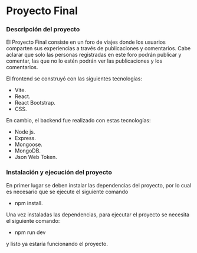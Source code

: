 # Proyecto Final

### Descripción del proyecto

El Proyecto Final consiste en un foro de viajes donde los usuarios comparten sus experiencias a través de publicaciones y comentarios. Cabe aclarar que solo las personas registradas en este foro podrán publicar y comentar, las que no lo estén podrán ver las publicaciones y los comentarios.

El frontend se construyó con las siguientes tecnologías: 
* Vite. 
* React. 
* React Bootstrap.
* CSS.

En cambio, el backend fue realizado con estas tecnologías:
* Node js. 
* Express. 
* Mongoose. 
* MongoDB.
* Json Web Token.

### Instalación y ejecución del proyecto

En primer lugar se deben instalar las dependencias del proyecto, por lo cual es necesario que se ejecute el siguiente comando

* npm install.

Una vez instaladas las dependencias, para ejecutar el proyecto se necesita el siguiente comando:

* npm run dev

y listo ya estaría funcionando el proyecto.